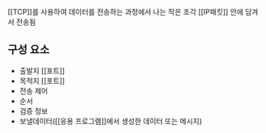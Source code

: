 [[TCP]]를 사용하여 데이터를 전송하는 과정에서 나는 작은 조각
[[IP패킷]] 안에 담겨서 전송됨

## 구성 요소
- 출발지 [[포트]]
- 목적지 [[포트]]
- 전송 제어
- 순서
- 검증 정보
- 보낼데이터([[응용 프로그램]]에서 생성한 데이터 또는 메시지)